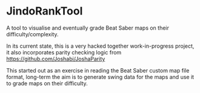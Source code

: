 # JindoRankTool
A tool to visualise and eventually grade Beat Saber maps on their difficulty/complexity.

In its current state, this is a very hacked together work-in-progress project, it also incorporates parity checking logic from https://github.com/Joshabi/JoshaParity

This started out as an exercise in reading the Beat Saber custom map file format, long-term the aim is to generate swing data for the maps and use it to grade maps on their difficulty.
